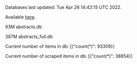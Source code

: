 Databases last updated: Tue Apr 26 14:43:15 UTC 2022. 

Available [here](https://github.com/cbeauhilton/ash-db/releases).


93M	abstracts.db

367M	abstracts_full.db

Current number of items in db:
[{"count(*)": 93309}]

Current number of scraped items in db:
[{"count(*)": 38854}]
